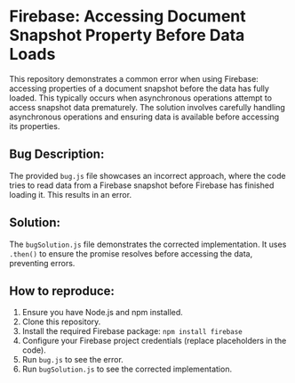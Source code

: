 # Firebase: Accessing Document Snapshot Property Before Data Loads

This repository demonstrates a common error when using Firebase: accessing properties of a document snapshot before the data has fully loaded.  This typically occurs when asynchronous operations attempt to access snapshot data prematurely.  The solution involves carefully handling asynchronous operations and ensuring data is available before accessing its properties.

## Bug Description:

The provided `bug.js` file showcases an incorrect approach, where the code tries to read data from a Firebase snapshot before Firebase has finished loading it.  This results in an error. 

## Solution:

The `bugSolution.js` file demonstrates the corrected implementation.  It uses `.then()` to ensure the promise resolves before accessing the data, preventing errors.

## How to reproduce:

1. Ensure you have Node.js and npm installed.
2. Clone this repository.
3. Install the required Firebase package: `npm install firebase`
4. Configure your Firebase project credentials (replace placeholders in the code). 
5. Run `bug.js` to see the error.
6. Run `bugSolution.js` to see the corrected implementation.